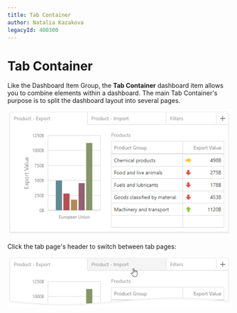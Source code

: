 ```yaml
---
title: Tab Container
author: Natalia Kazakova
legacyId: 400300
---
```

# Tab Container

Like the Dashboard Item Group, the **Tab Container** dashboard item  allows you to combine elements within a dashboard. The main Tab Container's purpose is to split the dashboard layout into several pages.

![](../../../images/wdd-dashboard-item-tab-container.png)

Click the tab page's header to switch between tab pages:

![](../../../images/wdd-viewer-select-tab-page.png)